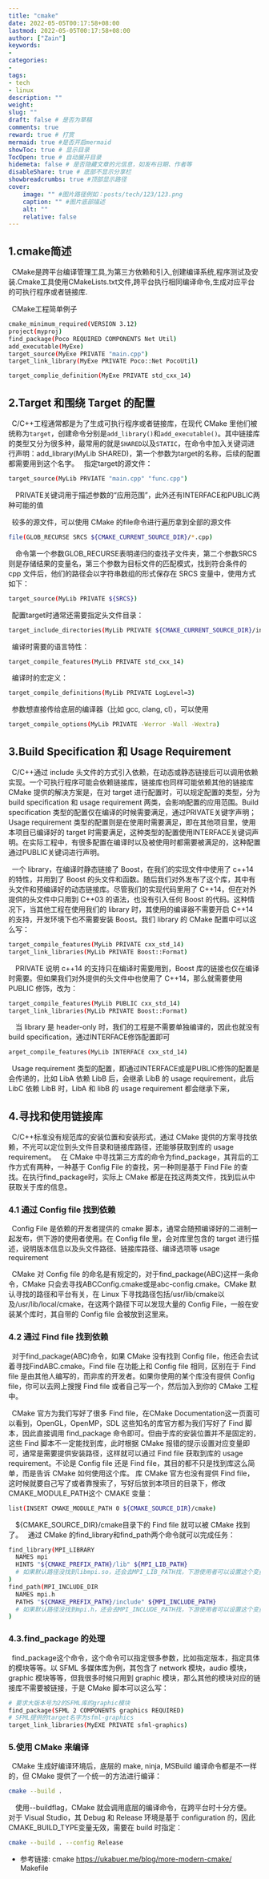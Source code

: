 ```yaml
---
title: "cmake"
date: 2022-05-05T00:17:58+08:00
lastmod: 2022-05-05T00:17:58+08:00
author: ["Zain"]
keywords: 
- 
categories: 
- 
tags: 
- tech
- linux
description: ""
weight:
slug: ""
draft: false # 是否为草稿
comments: true
reward: true # 打赏
mermaid: true #是否开启mermaid
showToc: true # 显示目录
TocOpen: true # 自动展开目录
hidemeta: false # 是否隐藏文章的元信息，如发布日期、作者等
disableShare: true # 底部不显示分享栏
showbreadcrumbs: true #顶部显示路径
cover:
    image: "" #图片路径例如：posts/tech/123/123.png
    caption: "" #图片底部描述
    alt: ""
    relative: false
---
```




## 1.cmake简述
&ensp;CMake是跨平台编译管理工具,为第三方依赖和引入,创建编译系统,程序测试及安装.Cmake工具使用CMakeLists.txt文件,跨平台执行相同编译命令,生成对应平台的可执行程序或者链接库.

<!--more-->

&ensp;CMake工程简单例子
```sh
cmake_minimum_required(VERSION 3.12)
project(myproj)
find_package(Poco REQUIRED COMPONENTS Net Util)
add_executable(MyExe)
target_source(MyExe PRIVATE "main.cpp")
target_link_library(MyExe PRIVATE Poco::Net PocoUtil)

target_complie_definition(MyExe PRIVATE std_cxx_14)
```

## 2.Target 和围绕 Target 的配置
&ensp;C/C++工程通常都是为了生成可执行程序或者链接库，在现代 CMake 里他们被统称为`target`，创建命令分别是`add_library()`和`add_executable()`。其中链接库的类型又分为很多种，最常用的就是`SHARED`以及`STATIC`，在命令中加入关键词进行声明：add_library(MyLib SHARED)，第一个参数为target的名称，后续的配置都需要用到这个名字。
&ensp;指定target的源文件：
```sh
target_source(MyLib PRVIATE "main.cpp" "func.cpp")
```
&emsp;PRIVATE关键词用于描述参数的“应用范围”，此外还有INTERFACE和PUBLIC两种可能的值

&ensp;较多的源文件，可以使用 CMake 的file命令进行遍历拿到全部的源文件
```sh
file(GLOB_RECURSE SRCS ${CMAKE_CURRENT_SOURCE_DIR}/*.cpp)
```
&emsp;命令第一个参数GLOB_RECURSE表明递归的查找子文件夹，第二个参数SRCS则是存储结果的变量名，第三个参数为目标文件的匹配模式，找到符合条件的 cpp 文件后，他们的路径会以字符串数组的形式保存在 SRCS 变量中，使用方式如下：
```sh
target_source(MyLib PRIVATE ${SRCS})
```
&ensp;配置target时通常还需要指定头文件目录：
```sh
target_include_directories(MyLib PRIVATE ${CMAKE_CURRENT_SOURCE_DIR}/include/)
```
&ensp;编译时需要的语言特性：
```sh
target_compile_features(MyLib PRIVATE std_cxx_14)
```
&ensp;编译时的宏定义：
```sh
target_compile_definitions(MyLib PRIVATE LogLevel=3)
```
&ensp;参数想直接传给底层的编译器（比如 gcc, clang, cl），可以使用
```sh
target_compile_options(MyLib PRIVATE -Werror -Wall -Wextra)

```

## 3.Build Specification 和 Usage Requirement

&ensp;C/C++通过 include 头文件的方式引入依赖，在动态或静态链接后可以调用依赖实现。一个可执行程序可能会依赖链接库，链接库也同样可能依赖其他的链接库
&ensp;CMake 提供的解决方案是，在对 target 进行配置时，可以规定配置的类型，分为 build specification 和 usage requirement 两类，会影响配置的应用范围。Build specification 类型的配置仅在编译的时候需要满足，通过PRIVATE关键字声明；Usage requirement 类型的配置则是在使用时需要满足，即在其他项目里，使用本项目已编译好的 target 时需要满足，这种类型的配置使用INTERFACE关键词声明。在实际工程中，有很多配置在编译时以及被使用时都需要被满足的，这种配置通过PUBLIC关键词进行声明。

&ensp;一个 library，在编译时静态链接了 Boost，在我们的实现文件中使用了 c++14 的特性，并用到了 Boost 的头文件和函数。随后我们对外发布了这个库，其中有头文件和预编译好的动态链接库。尽管我们的实现代码里用了 C++14，但在对外提供的头文件中只用到 C++03 的语法，也没有引入任何 Boost 的代码。这种情况下，当其他工程在使用我们的 library 时，其使用的编译器不需要开启 C++14 的支持，开发环境下也不需要安装 Boost。我们 library 的 CMake 配置中可以这么写：
```sh
target_compile_features(MyLib PRIVATE cxx_std_14)
target_link_libraries(MyLib PRIVATE Boost::Format)
```
&emsp;PRIVATE 说明 c++14 的支持只在编译时需要用到，Boost 库的链接也仅在编译时需要。但如果我们对外提供的头文件中也使用了 C++14，那么就需要使用 PUBLIC 修饰，改为：
```sh
target_compile_features(MyLib PUBLIC cxx_std_14)
target_link_libraries(MyLib PRIVATE Boost::Format)
```
&emsp;当 library 是 header-only 时，我们的工程是不需要单独编译的，因此也就没有 build specification，通过INTERFACE修饰配置即可
```sh
arget_compile_features(MyLib INTERFACE cxx_std_14)
```
&ensp;Usage requirement 类型的配置，即通过INTERFACE或是PUBLIC修饰的配置是会传递的，比如 LibA 依赖 LibB 后，会继承 LibB 的 usage requirement，此后 LibC 依赖 LibB 时，LibA 和 libB 的 usage requirement 都会继承下来，

## 4.寻找和使用链接库

&ensp;C/C++标准没有规范库的安装位置和安装形式，通过 CMake 提供的方案寻找依赖，不光可以定位到头文件目录和链接库路径，还能够获取到库的 usage requirement。
&ensp;在 CMake 中寻找第三方库的命令为find_package，其背后的工作方式有两种，一种基于 Config File 的查找，另一种则是基于 Find File 的查找。在执行find_package时，实际上 CMake 都是在找这两类文件，找到后从中获取关于库的信息。
### 4.1 通过 Config file 找到依赖
&ensp;Config File 是依赖的开发者提供的 cmake 脚本，通常会随预编译好的二进制一起发布，供下游的使用者使用。在 Config file 里，会对库里包含的 target 进行描述，说明版本信息以及头文件路径、链接库路径、编译选项等 usage requirement

&ensp;CMake 对 Config file 的命名是有规定的，对于find_package(ABC)这样一条命令，CMake 只会去寻找ABCConfig.cmake或是abc-config.cmake。CMake 默认寻找的路径和平台有关，在 Linux 下寻找路径包括/usr/lib/cmake以及/usr/lib/local/cmake，在这两个路径下可以发现大量的 Config File，一般在安装某个库时，其自带的 Config file 会被放到这里来。

### 4.2 通过 Find file 找到依赖

&ensp;对于find_package(ABC)命令，如果 CMake 没有找到 Config file，他还会去试着寻找FindABC.cmake。Find file 在功能上和 Config file 相同，区别在于 Find file 是由其他人编写的，而非库的开发者。如果你使用的某个库没有提供 Config file，你可以去网上搜搜 Find file 或者自己写一个，然后加入到你的 CMake 工程中。

&ensp;CMake 官方为我们写好了很多 Find file，在CMake Documentation这一页面可以看到，OpenGL，OpenMP，SDL 这些知名的库官方都为我们写好了 Find 脚本，因此直接调用 find_package 命令即可。但由于库的安装位置并不是固定的，这些 Find 脚本不一定能找到库，此时根据 CMake 报错的提示设置对应变量即可，通常是需要提供安装路径，这样就可以通过 Find file 获取到库的 usage requirement。不论是 Config file 还是 Find file，其目的都不只是找到库这么简单，而是告诉 CMake 如何使用这个库。
库 CMake 官方也没有提供 Find file，这时候就要自己写了或者靠搜索了，写好后放到本项目的目录下，修改CMAKE_MODULE_PATH这个 CMAKE 变量：
```sh
list(INSERT CMAKE_MODULE_PATH 0 ${CMAKE_SOURCE_DIR}/cmake)
```
&emsp;${CMAKE_SOURCE_DIR}/cmake目录下的 Find file 就可以被 CMake 找到了。
&ensp;通过 CMake 的find_library和find_path两个命令就可以完成任务：
```sh
find_library(MPI_LIBRARY
  NAMES mpi
  HINTS "${CMAKE_PREFIX_PATH}/lib" ${MPI_LIB_PATH}
  # 如果默认路径没找到libmpi.so，还会去MPI_LIB_PATH找，下游使用者可以设置这个变量值
)
find_path(MPI_INCLUDE_DIR
  NAMES mpi.h
  PATHS "${CMAKE_PREFIX_PATH}/include" ${MPI_INCLUDE_PATH}
  # 如果默认路径没找到mpi.h，还会去MPI_INCLUDE_PATH找，下游使用者可以设置这个变量值
)
```

### 4.3.find_package 的处理
&ensp;find_package这个命令，这个命令可以指定很多参数，比如指定版本，指定具体的模块等等。以 SFML 多媒体库为例，其包含了 network 模块，audio 模块，graphic 模块等等，但我很多时候只用到 graphic 模块，那么其他的模块对应的链接库不需要被链接，于是 CMake 脚本可以这么写：
```sh
# 要求大版本号为2的SFML库的graphic模块
find_package(SFML 2 COMPONENTS graphics REQUIRED)
# SFML提供的target名字为sfml-graphics
target_link_libraries(MyEXE PRIVATE sfml-graphics)
```

### 5.使用 CMake 来编译

&ensp;CMake 生成好编译环境后，底层的 make, ninja, MSBuild 编译命令都是不一样的，但 CMake 提供了一个统一的方法进行编译：
```sh
cmake --build .
```
&emsp;使用--buildflag，CMake 就会调用底层的编译命令，在跨平台时十分方便。
&emsp;对于 Visual Studio，其 Debug 和 Release 环境是基于 configuration 的，因此CMAKE_BUILD_TYPE变量无效，需要在 build 时指定：
```sh
cmake --build . --config Release
```




- 参考链接:
cmake
https://ukabuer.me/blog/more-modern-cmake/
Makefile
